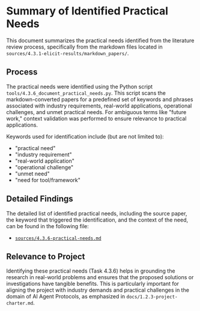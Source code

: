 # Summary of Identified Practical Needs

This document summarizes the practical needs identified from the literature review process, specifically from the markdown files located in `sources/4.3.1-elicit-results/markdown_papers/`.

## Process

The practical needs were identified using the Python script `tools/4.3.6_document_practical_needs.py`. This script scans the markdown-converted papers for a predefined set of keywords and phrases associated with industry requirements, real-world applications, operational challenges, and unmet practical needs. For ambiguous terms like "future work," context validation was performed to ensure relevance to practical applications.

Keywords used for identification include (but are not limited to):
- "practical need"
- "industry requirement"
- "real-world application"
- "operational challenge"
- "unmet need"
- "need for tool/framework"

## Detailed Findings

The detailed list of identified practical needs, including the source paper, the keyword that triggered the identification, and the context of the need, can be found in the following file:

- [`sources/4.3.6-practical-needs.md`](../../sources/4.3.6-practical-needs.md)

## Relevance to Project

Identifying these practical needs (Task 4.3.6) helps in grounding the research in real-world problems and ensures that the proposed solutions or investigations have tangible benefits. This is particularly important for aligning the project with industry demands and practical challenges in the domain of AI Agent Protocols, as emphasized in `docs/1.2.3-project-charter.md`. 